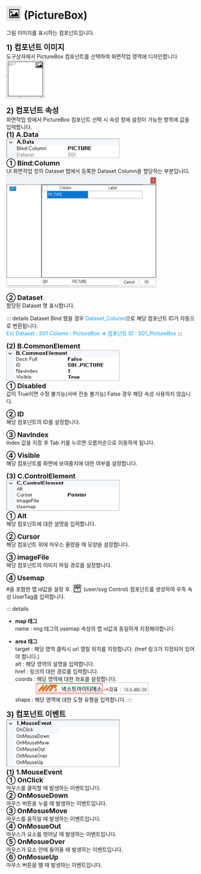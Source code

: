 # <img src="../../.vuepress/public/documentation/view-designer/Structure/Tool_Box/PictureBox.png" style="position: relative;top: 5px;" width="40" height="40"> (PictureBox)
그림 이미지를 표시하는 컴포넌트입니다.

<b style="font-size: 20px"> 1) 컴포넌트 이미지 </b> <br/>
도구상자에서 PictureBox 컴포넌트를 선택하여 화면작업 영역에 디자인합니다. <br/>
<img src="../../.vuepress/public/documentation/view-designer/PictureBox/PictureBox_Image.png" style="border: 1px solid #bbb;" width="100" height="100"> <br/>

<b style="font-size: 20px"> 2) 컴포넌트 속성 </b> <br/>
화면작업 창에서 PictureBox 컴포넌트 선택 시 속성 창에 설정이 가능한 항목에 값을 입력합니다. <br/>
<b style="font-size: 18px"> (1) A.Data </b> <br/>
<img src="../../.vuepress/public/documentation/view-designer/PictureBox/PictureBox_Data.png"  style="border: 1px solid #bbb;" width="300" height="50"/> <br/>
<b style="font-size: 18px"> ① Bind:Column </b> <br/>
UI 화면작업 창의 Dataset 탭에서 등록한 Dataset Column을 할당하는 부분입니다. <br/>
<img src="../../.vuepress/public/documentation/view-designer/PictureBox/PictureBox_Bind_Column.png"  width="400" height="300"/> 

<b style="font-size: 18px"> ② Dataset </b> <br/>
할당된 Dataset 명 표시합니다. <br/>
<!-- Remark -->
::: details <Badge type="tip" text="Remark" vertical="middle" /> 
Dataset Bind 했을 경우 <span style="color: #00a4ff;">Dataset_Column</span>으로 해당 컴포넌트 ID가 자동으로 변환됩니다. <br/>
<span style="color: #00a4ff;">Ex) Dataset : S01     Column : PictureBox  ⇒ 컴포넌트 ID : S01_PictureBox </span>
:::
<!-- -->

<b style="font-size: 18px"> (2) B.CommonElement </b> <br/>
<img src="../../.vuepress/public/documentation/view-designer/PictureBox/PictureBox_CommonElement.png"  style="border: 1px solid #bbb;" width="300" height="80"/> <br/>
<b style="font-size: 18px"> ① Disabled </b> <br/>
값이 True이면 수정 불가능(서버 전송 불가능) False 경우 해당 속성 사용하지 않습니다. 

<b style="font-size: 18px"> ② ID </b> <br/>
해당 컴포넌트의 ID를 설정합니다.  

<b style="font-size: 18px"> ③ NavIndex </b> <br/>
Index 값을 지정 후 Tab 키를 누르면 오름차순으로 이동하게 됩니다. 

<b style="font-size: 18px"> ④ Visible </b> <br/>
해당 컴포넌트를 화면에 보여줄지에 대한 여부를 설정합니다. 

<b style="font-size: 18px"> (3) C.ControlElement </b> <br/>
<img src="../../.vuepress/public/documentation/view-designer/PictureBox/PictureBox_ControlElement.png"  style="border: 1px solid #bbb;" width="300" height="80"/> <br/> 
<b style="font-size: 18px"> ① Alt </b> <br/>
해당 컴포넌트에 대한 설명을 입력합니다. 

<b style="font-size: 18px"> ② Cursor </b> <br/>
해당 컴포넌트 위에 마우스 올렸을 때 모양을 설정합니다.  

<b style="font-size: 18px"> ③ imageFile </b> <br/>
해당 컴포넌트의 이미지 파일 경로를 설정합니다. 

<b style="font-size: 18px"> ④ Usemap </b> <br/>
#을 포함한 맵 id값을 설정 후 &nbsp;<img src="../../.vuepress/public/documentation/view-designer/Structure/Tool_Box/user_svg_Control.png" style="position: relative;top: 5px;" width="25" height="25"> (user/svg Control) 컴포넌트를 생성하여 우측 속성 UserTag를 입력합니다. 
<!-- Remark -->
::: details <Badge type="tip" text="Remark" vertical="middle" /> 
- <b> map 태그 </b> <br/>
name : img 태그의 usemap 속성의 맵 id값과 동일하게 지정해야합니다.

- <b> area 태그 </b> <br/>
target : 해당 영역 클릭시 url 열릴 위치를 지정합니다. (href 링크가 지정되어 있어야 합니다.) <br/>
alt : 해당 영역의 설명을 입력합니다.  <br/>
href : 링크의 대한 경로를 입력합니다. <br/>
coords : 해당 영역에 대한 좌표를 설정합니다. <br/>
&emsp;&emsp;&emsp;&ensp; <img src="../../.vuepress/public/documentation/view-designer/PictureBox/PictureBox_Usemap.png" style="border: 1px solid #bbb;" width="300" height="30"/> <br/>
shape : 해당 영역에 대한 도형 유형을 입력합니다.
:::
<!-- -->

<b style="font-size: 20px"> 3) 컴포넌트 이벤트 </b> <br/>
<img src="../../.vuepress/public/documentation/view-designer/PictureBox/PictureBox_Event.png"  style="border: 1px solid #bbb;" width="300" height="125"/> <br/> 
<b style="font-size: 18px"> (1) 1.MouseEvent </b> <br/>
<b style="font-size: 18px"> ① OnClick </b> <br/>
마우스를 클릭할 때 발생하는 이벤트입니다. <br/>
<b style="font-size: 18px"> ② OnMosueDown </b> <br/>
마우스 버튼을 누를 때 발생하는 이벤트입니다. <br/>
<b style="font-size: 18px"> ③ OnMosueMove </b> <br/>
마우스를 움직일 때 발생하는 이벤트입니다. <br/>
<b style="font-size: 18px"> ④ OnMosueOut </b> <br/>
마우스가 요소를 벗어날 때 발생하는 이벤트입니다. <br/>
<b style="font-size: 18px"> ⑤ OnMosueOver </b> <br/>
마우스가 요소 안에 들어올 때 발생하는 이벤트입니다. <br/>
<b style="font-size: 18px"> ⑥ OnMosueUp </b> <br/>
마우스 버튼을 뗄 때 발생하는 이벤트입니다. <br/>